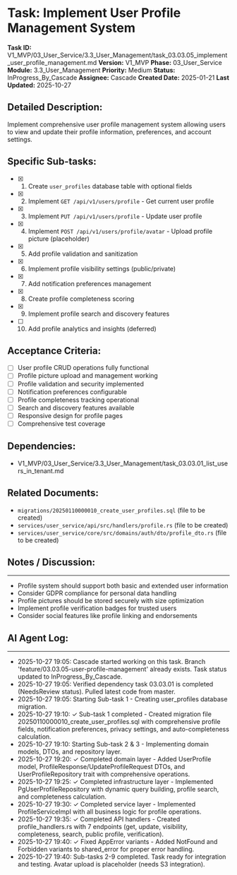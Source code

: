 # Task: Implement User Profile Management System

**Task ID:** V1_MVP/03_User_Service/3.3_User_Management/task_03.03.05_implement_user_profile_management.md
**Version:** V1_MVP
**Phase:** 03_User_Service
**Module:** 3.3_User_Management
**Priority:** Medium
**Status:** InProgress_By_Cascade
**Assignee:** Cascade
**Created Date:** 2025-01-21
**Last Updated:** 2025-10-27

## Detailed Description:
Implement comprehensive user profile management system allowing users to view and update their profile information, preferences, and account settings.

## Specific Sub-tasks:
- [x] 1. Create `user_profiles` database table with optional fields
- [x] 2. Implement `GET /api/v1/users/profile` - Get current user profile
- [x] 3. Implement `PUT /api/v1/users/profile` - Update user profile
- [x] 4. Implement `POST /api/v1/users/profile/avatar` - Upload profile picture (placeholder)
- [x] 5. Add profile validation and sanitization
- [x] 6. Implement profile visibility settings (public/private)
- [x] 7. Add notification preferences management
- [x] 8. Create profile completeness scoring
- [x] 9. Implement profile search and discovery features
- [ ] 10. Add profile analytics and insights (deferred)

## Acceptance Criteria:
- [ ] User profile CRUD operations fully functional
- [ ] Profile picture upload and management working
- [ ] Profile validation and security implemented
- [ ] Notification preferences configurable
- [ ] Profile completeness tracking operational
- [ ] Search and discovery features available
- [ ] Responsive design for profile pages
- [ ] Comprehensive test coverage

## Dependencies:
- V1_MVP/03_User_Service/3.3_User_Management/task_03.03.01_list_users_in_tenant.md

## Related Documents:
- `migrations/20250110000010_create_user_profiles.sql` (file to be created)
- `services/user_service/api/src/handlers/profile.rs` (file to be created)
- `services/user_service/core/src/domains/auth/dto/profile_dto.rs` (file to be created)

## Notes / Discussion:
---
* Profile system should support both basic and extended user information
* Consider GDPR compliance for personal data handling
* Profile pictures should be stored securely with size optimization
* Implement profile verification badges for trusted users
* Consider social features like profile linking and endorsements

## AI Agent Log:
---
* 2025-10-27 19:05: Cascade started working on this task. Branch 'feature/03.03.05-user-profile-management' already exists. Task status updated to InProgress_By_Cascade.
* 2025-10-27 19:05: Verified dependency task 03.03.01 is completed (NeedsReview status). Pulled latest code from master.
* 2025-10-27 19:05: Starting Sub-task 1 - Creating user_profiles database migration.
* 2025-10-27 19:10: ✓ Sub-task 1 completed - Created migration file 20250110000010_create_user_profiles.sql with comprehensive profile fields, notification preferences, privacy settings, and auto-completeness calculation.
* 2025-10-27 19:10: Starting Sub-task 2 & 3 - Implementing domain models, DTOs, and repository layer.
* 2025-10-27 19:20: ✓ Completed domain layer - Added UserProfile model, ProfileResponse/UpdateProfileRequest DTOs, and UserProfileRepository trait with comprehensive operations.
* 2025-10-27 19:25: ✓ Completed infrastructure layer - Implemented PgUserProfileRepository with dynamic query building, profile search, and completeness calculation.
* 2025-10-27 19:30: ✓ Completed service layer - Implemented ProfileServiceImpl with all business logic for profile operations.
* 2025-10-27 19:35: ✓ Completed API handlers - Created profile_handlers.rs with 7 endpoints (get, update, visibility, completeness, search, public profile, verification).
* 2025-10-27 19:40: ✓ Fixed AppError variants - Added NotFound and Forbidden variants to shared_error for proper error handling.
* 2025-10-27 19:40: Sub-tasks 2-9 completed. Task ready for integration and testing. Avatar upload is placeholder (needs S3 integration).